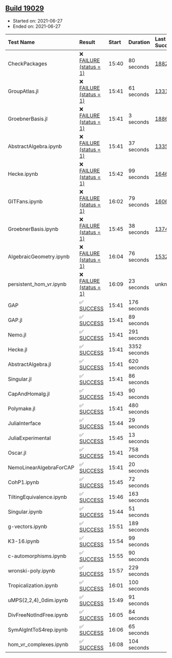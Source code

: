 ## [Build 19029](https://oscarci.mathematik.uni-kl.de/job/oscar/19029/)

* Started on: 2021-06-27
* Ended on: 2021-06-27

| Test Name    | Result | Start | Duration | Last Success | First Failure |
|:-------------|:-------|:------|:---------|:-------------|:--------------|
| CheckPackages | ❌ [FAILURE (status = 1)](https://oscarci.mathematik.uni-kl.de/job/oscar/19029/artifact/logs/build-19029/CheckPackages.log) | 15:40 | 80 seconds | [18822](https://oscarci.mathematik.uni-kl.de/job/oscar/18822/) | [18823](https://oscarci.mathematik.uni-kl.de/job/oscar/18823/) |
| GroupAtlas.jl | ❌ [FAILURE (status = 1)](https://oscarci.mathematik.uni-kl.de/job/oscar/19029/artifact/logs/build-19029/GroupAtlas.jl.log) | 15:41 | 61 seconds | [13311](https://oscarci.mathematik.uni-kl.de/job/oscar/13311/) | [13312](https://oscarci.mathematik.uni-kl.de/job/oscar/13312/) |
| GroebnerBasis.jl | ❌ [FAILURE (status = 1)](https://oscarci.mathematik.uni-kl.de/job/oscar/19029/artifact/logs/build-19029/GroebnerBasis.jl.log) | 15:41 | 3 seconds | [18864](https://oscarci.mathematik.uni-kl.de/job/oscar/18864/) | [18865](https://oscarci.mathematik.uni-kl.de/job/oscar/18865/) |
| AbstractAlgebra.ipynb | ❌ [FAILURE (status = 1)](https://oscarci.mathematik.uni-kl.de/job/oscar/19029/artifact/logs/build-19029/AbstractAlgebra.ipynb.log) | 15:41 | 37 seconds | [13355](https://oscarci.mathematik.uni-kl.de/job/oscar/13355/) | [13356](https://oscarci.mathematik.uni-kl.de/job/oscar/13356/) |
| Hecke.ipynb | ❌ [FAILURE (status = 1)](https://oscarci.mathematik.uni-kl.de/job/oscar/19029/artifact/logs/build-19029/Hecke.ipynb.log) | 15:42 | 99 seconds | [16463](https://oscarci.mathematik.uni-kl.de/job/oscar/16463/) | [16464](https://oscarci.mathematik.uni-kl.de/job/oscar/16464/) |
| GITFans.ipynb | ❌ [FAILURE (status = 1)](https://oscarci.mathematik.uni-kl.de/job/oscar/19029/artifact/logs/build-19029/GITFans.ipynb.log) | 16:02 | 79 seconds | [16068](https://oscarci.mathematik.uni-kl.de/job/oscar/16068/) | [16069](https://oscarci.mathematik.uni-kl.de/job/oscar/16069/) |
| GroebnerBasis.ipynb | ❌ [FAILURE (status = 1)](https://oscarci.mathematik.uni-kl.de/job/oscar/19029/artifact/logs/build-19029/GroebnerBasis.ipynb.log) | 15:45 | 38 seconds | [13748](https://oscarci.mathematik.uni-kl.de/job/oscar/13748/) | [13749](https://oscarci.mathematik.uni-kl.de/job/oscar/13749/) |
| AlgebraicGeometry.ipynb | ❌ [FAILURE (status = 1)](https://oscarci.mathematik.uni-kl.de/job/oscar/19029/artifact/logs/build-19029/AlgebraicGeometry.ipynb.log) | 16:04 | 76 seconds | [15322](https://oscarci.mathematik.uni-kl.de/job/oscar/15322/) | [15323](https://oscarci.mathematik.uni-kl.de/job/oscar/15323/) |
| persistent_hom_vr.ipynb | ❌ [FAILURE (status = 1)](https://oscarci.mathematik.uni-kl.de/job/oscar/19029/artifact/logs/build-19029/persistent_hom_vr.ipynb.log) | 16:09 | 23 seconds | unknown | unknown |
| GAP | ✅ [SUCCESS](https://oscarci.mathematik.uni-kl.de/job/oscar/19029/artifact/logs/build-19029/GAP.log) | 15:41 | 176 seconds |  |  |
| GAP.jl | ✅ [SUCCESS](https://oscarci.mathematik.uni-kl.de/job/oscar/19029/artifact/logs/build-19029/GAP.jl.log) | 15:41 | 89 seconds |  |  |
| Nemo.jl | ✅ [SUCCESS](https://oscarci.mathematik.uni-kl.de/job/oscar/19029/artifact/logs/build-19029/Nemo.jl.log) | 15:41 | 291 seconds |  |  |
| Hecke.jl | ✅ [SUCCESS](https://oscarci.mathematik.uni-kl.de/job/oscar/19029/artifact/logs/build-19029/Hecke.jl.log) | 15:41 | 3352 seconds |  |  |
| AbstractAlgebra.jl | ✅ [SUCCESS](https://oscarci.mathematik.uni-kl.de/job/oscar/19029/artifact/logs/build-19029/AbstractAlgebra.jl.log) | 15:41 | 620 seconds |  |  |
| Singular.jl | ✅ [SUCCESS](https://oscarci.mathematik.uni-kl.de/job/oscar/19029/artifact/logs/build-19029/Singular.jl.log) | 15:41 | 86 seconds |  |  |
| CapAndHomalg.jl | ✅ [SUCCESS](https://oscarci.mathematik.uni-kl.de/job/oscar/19029/artifact/logs/build-19029/CapAndHomalg.jl.log) | 15:43 | 90 seconds |  |  |
| Polymake.jl | ✅ [SUCCESS](https://oscarci.mathematik.uni-kl.de/job/oscar/19029/artifact/logs/build-19029/Polymake.jl.log) | 15:41 | 480 seconds |  |  |
| JuliaInterface | ✅ [SUCCESS](https://oscarci.mathematik.uni-kl.de/job/oscar/19029/artifact/logs/build-19029/JuliaInterface.log) | 15:44 | 29 seconds |  |  |
| JuliaExperimental | ✅ [SUCCESS](https://oscarci.mathematik.uni-kl.de/job/oscar/19029/artifact/logs/build-19029/JuliaExperimental.log) | 15:45 | 13 seconds |  |  |
| Oscar.jl | ✅ [SUCCESS](https://oscarci.mathematik.uni-kl.de/job/oscar/19029/artifact/logs/build-19029/Oscar.jl.log) | 15:41 | 758 seconds |  |  |
| NemoLinearAlgebraForCAP | ✅ [SUCCESS](https://oscarci.mathematik.uni-kl.de/job/oscar/19029/artifact/logs/build-19029/NemoLinearAlgebraForCAP.log) | 15:41 | 20 seconds |  |  |
| CohP1.ipynb | ✅ [SUCCESS](https://oscarci.mathematik.uni-kl.de/job/oscar/19029/artifact/logs/build-19029/CohP1.ipynb.log) | 15:45 | 72 seconds |  |  |
| TiltingEquivalence.ipynb | ✅ [SUCCESS](https://oscarci.mathematik.uni-kl.de/job/oscar/19029/artifact/logs/build-19029/TiltingEquivalence.ipynb.log) | 15:46 | 163 seconds |  |  |
| Singular.ipynb | ✅ [SUCCESS](https://oscarci.mathematik.uni-kl.de/job/oscar/19029/artifact/logs/build-19029/Singular.ipynb.log) | 15:44 | 51 seconds |  |  |
| g-vectors.ipynb | ✅ [SUCCESS](https://oscarci.mathematik.uni-kl.de/job/oscar/19029/artifact/logs/build-19029/g-vectors.ipynb.log) | 15:51 | 189 seconds |  |  |
| K3-16.ipynb | ✅ [SUCCESS](https://oscarci.mathematik.uni-kl.de/job/oscar/19029/artifact/logs/build-19029/K3-16.ipynb.log) | 15:54 | 99 seconds |  |  |
| c-automorphisms.ipynb | ✅ [SUCCESS](https://oscarci.mathematik.uni-kl.de/job/oscar/19029/artifact/logs/build-19029/c-automorphisms.ipynb.log) | 15:55 | 90 seconds |  |  |
| wronski-poly.ipynb | ✅ [SUCCESS](https://oscarci.mathematik.uni-kl.de/job/oscar/19029/artifact/logs/build-19029/wronski-poly.ipynb.log) | 15:57 | 229 seconds |  |  |
| Tropicalization.ipynb | ✅ [SUCCESS](https://oscarci.mathematik.uni-kl.de/job/oscar/19029/artifact/logs/build-19029/Tropicalization.ipynb.log) | 16:01 | 100 seconds |  |  |
| uMPS(2,2,4)_0dim.ipynb | ✅ [SUCCESS](https://oscarci.mathematik.uni-kl.de/job/oscar/19029/artifact/logs/build-19029/uMPS-2-2-4-_0dim.ipynb.log) | 15:49 | 91 seconds |  |  |
| DivFreeNotIndFree.ipynb | ✅ [SUCCESS](https://oscarci.mathematik.uni-kl.de/job/oscar/19029/artifact/logs/build-19029/DivFreeNotIndFree.ipynb.log) | 16:05 | 84 seconds |  |  |
| SymAlgIntToS4rep.ipynb | ✅ [SUCCESS](https://oscarci.mathematik.uni-kl.de/job/oscar/19029/artifact/logs/build-19029/SymAlgIntToS4rep.ipynb.log) | 16:06 | 65 seconds |  |  |
| hom_vr_complexes.ipynb | ✅ [SUCCESS](https://oscarci.mathematik.uni-kl.de/job/oscar/19029/artifact/logs/build-19029/hom_vr_complexes.ipynb.log) | 16:08 | 104 seconds |  |  |

